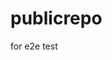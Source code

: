 # publicrepo
for e2e test


















































































































































































































































































































































































































































































































































































































































































































































































































































































































































































































































































































































































































































































































































































































































































































































































































































































































































































































































































































































































































































































































































































































































































































































































































































































































































































































































































































































































































































































































































































































































































































































































































































































